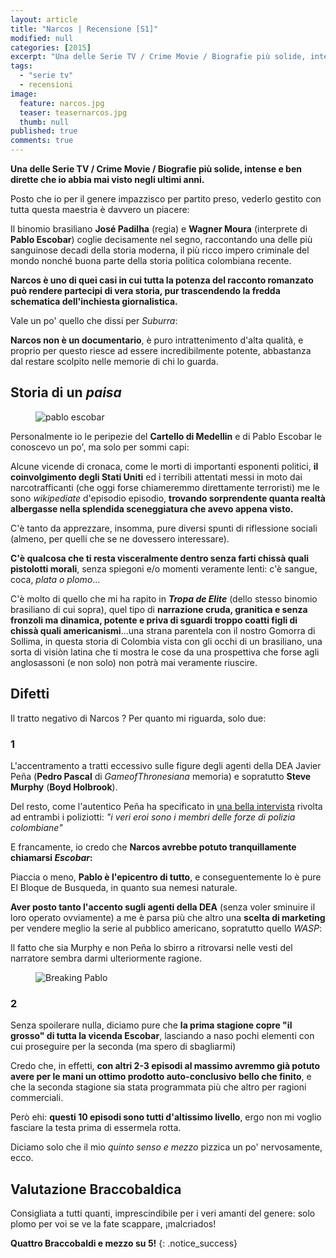 ```yaml
---
layout: article
title: "Narcos | Recensione [S1]"
modified: null
categories: [2015]
excerpt: "Una delle Serie TV / Crime Movie / Biografie più solide, intense e ben dirette che io abbia mai visto negli ultimi anni"
tags:
  - "serie tv"
  - recensioni
image: 
  feature: narcos.jpg
  teaser: teasernarcos.jpg
  thumb: null
published: true
comments: true
---
```


**Una delle Serie TV / Crime Movie / Biografie più solide, intense e ben dirette che io abbia mai visto negli ultimi anni.**

Posto che io per il genere impazzisco per partito preso, vederlo gestito con tutta questa maestria è davvero un piacere:

Il binomio brasiliano **José Padilha** (regia) e **Wagner Moura** (interprete di **Pablo Escobar**) coglie decisamente nel segno, raccontando una delle più sanguinose decadi della storia moderna, il più ricco impero criminale del mondo nonché buona parte della storia politica colombiana recente.

**Narcos è uno di quei casi in cui tutta la potenza del racconto romanzato può rendere partecipi di vera storia, pur trascendendo la fredda schematica dell'inchiesta giornalistica.**

Vale un po' quello che dissi per _Suburra_:

**Narcos non è un documentario**, è puro intrattenimento d'alta qualità, e proprio per questo riesce ad essere incredibilmente potente, abbastanza dal restare scolpito nelle memorie di chi lo guarda.

## Storia di un _paisa_

<figure>
	<img src="http://2.bp.blogspot.com/-QCyuB4CLbTk/VlrIkLH4LsI/AAAAAAAANY0/bJ8WgzzI5PA/s320/mug.jpg" alt="pablo escobar">
</figure>

Personalmente io le peripezie del **Cartello di Medellin** e di Pablo Escobar le conoscevo un po', ma solo per sommi capi:

Alcune vicende di cronaca, come le morti di importanti esponenti politici, **il coinvolgimento degli Stati Uniti** ed i terribili attentati messi in moto dai narcotrafficanti (che oggi forse chiameremmo direttamente terroristi) me le sono _wikipediate_ d'episodio episodio, **trovando sorprendente quanta realtà albergasse nella splendida sceneggiatura che avevo appena visto.**

C'è tanto da apprezzare, insomma, pure diversi spunti di riflessione sociali (almeno, per quelli che se ne dovessero interessare).

**C'è qualcosa che ti resta visceralmente dentro senza farti chissà quali pistolotti morali**, senza spiegoni e/o momenti veramente lenti: c'è sangue, coca, _plata o plomo_...

C'è molto di quello che mi ha rapito in _**Tropa de Elite**_ (dello stesso binomio brasiliano di cui sopra), quel tipo di **narrazione cruda, granitica e senza fronzoli ma dinamica, potente e priva di sguardi troppo coatti figli di chissà quali americanismi**...una strana parentela con il nostro Gomorra di Sollima, in questa storia di Colombia vista con gli occhi di un brasiliano, una sorta di visiòn latina che ti mostra le cose da una prospettiva che forse agli anglosassoni (e non solo) non potrà mai veramente riuscire.

## Difetti

Il tratto negativo di Narcos ? Per quanto mi riguarda, solo due:

### 1 

L'accentramento a tratti eccessivo sulle figure degli agenti della DEA Javier Peña (**Pedro Pascal** di _GameofThronesiana_ memoria) e sopratutto **Steve Murphy** (**Boyd Holbrook**).

Del resto, come l'autentico Peña ha specificato in [una bella intervista](http://observer.com/2015/08/dea-agents-on-hunting-pablo-escobar-el-chapo-and-the-accuracy-of-netflixs-narcos/) rivolta ad entrambi i poliziotti: _"i veri eroi sono i membri delle forze di polizia colombiane"_

E francamente, io credo che **Narcos avrebbe potuto tranquillamente chiamarsi _Escobar_:**

Piaccia o meno, **Pablo è l'epicentro di tutto**, e conseguentemente lo è pure El Bloque de Busqueda, in quanto sua nemesi naturale.

**Aver posto tanto l'accento sugli agenti della DEA** (senza voler sminuire il loro operato ovviamente) a me è parsa più che altro una **scelta di marketing** per vendere meglio la serie al pubblico americano, sopratutto quello _WASP_:

Il fatto che sia Murphy e non Peña lo sbirro a ritrovarsi nelle vesti del narratore sembra darmi ulteriormente ragione.

<figure>
	<img src="http://4.bp.blogspot.com/-JwdkibufSH4/VlsdU6yBpEI/AAAAAAAANZM/6huIPRHRMtI/s320/breaking%2Bpablo.jpg
" alt="Breaking Pablo
">
</figure>

### 2

Senza spoilerare nulla, diciamo pure che **la prima stagione copre "il grosso" di tutta la vicenda Escobar**, lasciando a naso pochi elementi con cui proseguire per la seconda (ma spero di sbagliarmi)

Credo che, in effetti, **con altri 2-3 episodi al massimo avremmo già potuto avere per le mani un ottimo prodotto auto-conclusivo bello che finito**, e che la seconda stagione sia stata programmata più che altro per ragioni commerciali.

Però ehi: **questi 10 episodi sono tutti d'altissimo livello**, ergo non mi voglio fasciare la testa prima di essermela rotta.

Diciamo solo che il mio _quinto senso e mezzo_ pizzica un po' nervosamente, ecco.

## Valutazione Braccobaldica

Consigliata a tutti quanti, imprescindibile per i veri amanti del genere: solo plomo per voi se ve la fate scappare, ¡malcriados!

**Quattro Braccobaldi e mezzo su 5!**
{: .notice_success}